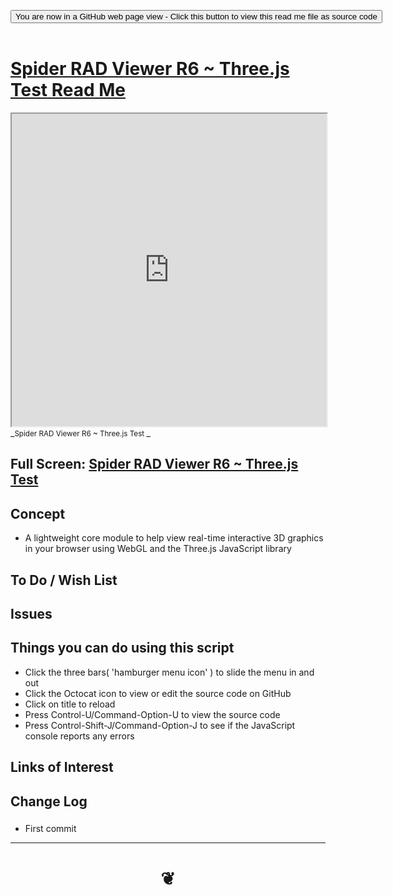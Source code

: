 
<span style=display:none; >[You are now in a GitHub source code view - click this link to view Read Me file as a web page]( https://www.ladybug.tools/spider-rad-viewer/#cookbook/rad-viewer-threejs-test/README.md "View file as a web page." ) </span>

<div><input type=button class = "btn btn-secondary btn-sm" onclick=window.location.href="https://www.ladybug.tools/spider-rad-viewer/blob/master/cookbook/rad-viewer-threejs-test/README.md"
value="You are now in a GitHub web page view - Click this button to view this read me file as source code" ></div>

<br>

# [Spider RAD Viewer R6 ~ Three.js Test Read Me]( #cookbook/rad-viewer-threejs-test/README.md )


<iframe src=https://www.ladybug.tools/spider-rad-viewer/cookbook/rad-viewer-threejs-test/r6/rad-viewer-threejs-test.html width=100% height=500px >Iframes are not viewable in GitHub source code views</iframe>
_<small>Spider RAD Viewer R6 ~ Three.js Test </small>_

## Full Screen: [Spider RAD Viewer R6 ~ Three.js Test]( https://www.ladybug.tools/spider-rad-viewer/cookbook/rad-viewer-threejs-test/r6/rad-viewer-threejs-test.html )



## Concept

* A lightweight core module to help view real-time interactive 3D graphics in your browser using WebGL and the Three.js JavaScript library

## To Do / Wish List


## Issues


## Things you can do using this script

* Click the three bars( 'hamburger menu icon' ) to slide the menu in and out
* Click the Octocat icon to view or edit the source code on GitHub
* Click on title to reload
* Press Control-U/Command-Option-U to view the source code
* Press Control-Shift-J/Command-Option-J to see if the JavaScript console reports any errors


## Links of Interest


## Change Log

###

* First commit


***

# <center title="hello!" ><a href=javascript:window.scrollTo(0,0); style=text-decoration:none; > ❦ </a></center>

